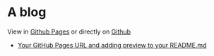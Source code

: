 # A blog
View in [Github Pages](https://williammunn.github.io/least-github-pages/) or directly on [Github](https://github.com/williammunn/least-github-pages/) 
* [Your GitHub Pages URL and adding preview to your README.md](/least-github-pages/add-github-pages-preview.html)
